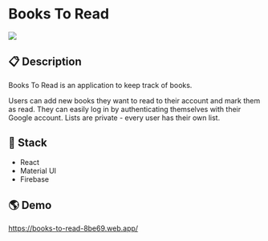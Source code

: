 # Books To Read

![](https://i.imgur.com/hxYePhQ.png)

## 📋 Description
Books To Read is an application to keep track of books. 

Users can add new books they want to read to their account and mark them as read. They can easily log in by authenticating themselves with their Google account. Lists are private - every user has their own list.

## 🥞 Stack

- React
- Material UI
- Firebase

## 🌎 Demo

https://books-to-read-8be69.web.app/
